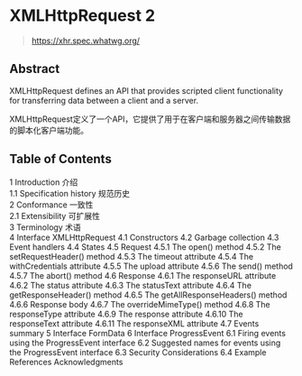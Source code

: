 # XMLHttpRequest 2

> https://xhr.spec.whatwg.org/


## Abstract

XMLHttpRequest defines an API that provides scripted client functionality for transferring data between a client and a server.  

XMLHttpRequest定义了一个API，它提供了用于在客户端和服务器之间传输数据的脚本化客户端功能。  

## Table of Contents

1 Introduction 介绍  
    1.1 Specification history  规范历史  
2 Conformance 一致性  
    2.1 Extensibility 可扩展性  
3 Terminology 术语  
4 Interface XMLHttpRequest
    4.1 Constructors
    4.2 Garbage collection
    4.3 Event handlers
    4.4 States
    4.5 Request
    4.5.1 The open() method
    4.5.2 The setRequestHeader() method
    4.5.3 The timeout attribute
    4.5.4 The withCredentials attribute
    4.5.5 The upload attribute
    4.5.6 The send() method
    4.5.7 The abort() method
    4.6 Response
    4.6.1 The responseURL attribute
    4.6.2 The status attribute
    4.6.3 The statusText attribute
    4.6.4 The getResponseHeader() method
    4.6.5 The getAllResponseHeaders() method
    4.6.6 Response body
    4.6.7 The overrideMimeType() method
    4.6.8 The responseType attribute
    4.6.9 The response attribute
    4.6.10 The responseText attribute
    4.6.11 The responseXML attribute
    4.7 Events summary
5 Interface FormData
6 Interface ProgressEvent
    6.1 Firing events using the ProgressEvent interface
    6.2 Suggested names for events using the ProgressEvent interface
    6.3 Security Considerations
    6.4 Example
References
Acknowledgments









